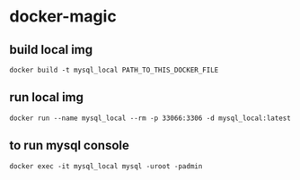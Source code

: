 # docker-magic

## build local img
```
docker build -t mysql_local PATH_TO_THIS_DOCKER_FILE
```

## run local img
```
docker run --name mysql_local --rm -p 33066:3306 -d mysql_local:latest
```

## to run mysql console
```
docker exec -it mysql_local mysql -uroot -padmin 
```